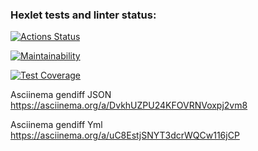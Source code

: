 ### Hexlet tests and linter status:
[![Actions Status](https://github.com/Sapphireisone/python-project-50/actions/workflows/hexlet-check.yml/badge.svg)](https://github.com/Sapphireisone/python-project-50/actions)

[![Maintainability](https://api.codeclimate.com/v1/badges/1f90af71fc8a8019f8c7/maintainability)](https://codeclimate.com/github/Sapphireisone/python-project-50/maintainability)

[![Test Coverage](https://api.codeclimate.com/v1/badges/1f90af71fc8a8019f8c7/test_coverage)](https://codeclimate.com/github/Sapphireisone/python-project-50/test_coverage)

Asciinema gendiff JSON
https://asciinema.org/a/DvkhUZPU24KFOVRNVoxpj2vm8

Asciinema gendiff Yml
https://asciinema.org/a/uC8EstjSNYT3dcrWQCw116jCP